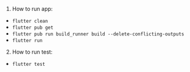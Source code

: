 1. How to run app:
- ```flutter clean```
-  ```flutter pub get```
-  ```flutter pub run build_runner build --delete-conflicting-outputs```
-  ```flutter run```

2. How to run test:
- ```flutter test```

